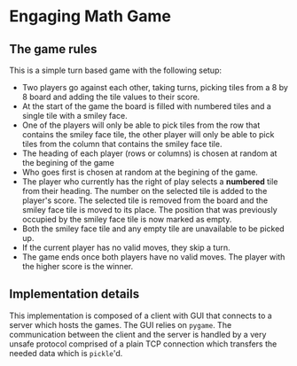 # Engaging Math Game

## The game rules

This is a simple turn based game with the following setup:
* Two players go against each other, taking turns, picking tiles from a 8 by 8 board and adding the tile values to their score.
* At the start of the game the board is filled with numbered tiles and a single tile with a smiley face.
* One of the players will only be able to pick tiles from the row that contains the smiley face tile, the other player will only be able to pick tiles from  the column that contains the smiley face tile.
* The heading of each player (rows or columns) is chosen at random at the begining of the game
* Who goes first is chosen at random at the begining of the game.
* The player who currently has the right of play selects a **numbered** tile from their heading. The number on the selected tile is added to the player's score. The selected tile is removed from the board and the smiley face tile is moved to its place. The position that was previously occupied by the smiley face tile is now marked as empty.
* Both the smiley face tile and any empty tile are unavailable to be picked up.
* If the current player has no valid moves, they skip a turn.
* The game ends once both players have no valid moves. The player with the higher score is the winner.

## Implementation details

This implementation is composed of a client with GUI that connects to a server which hosts the games. The GUI relies on `pygame`. The communication between the client and the server is handled by a very unsafe protocol comprised of a plain TCP connection which transfers the needed data which is `pickle`'d.
